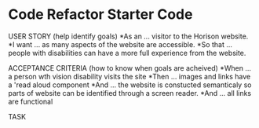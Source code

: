 # Code Refactor Starter Code
USER STORY (help identify goals)
    *As an ... visitor to the Horison website.
    *I want ... as many aspects of the website are accessible.
    *So that ... people with disabilities can have a more full experience from the website.

ACCEPTANCE CRITERIA (how to know when goals are acheived)
    *When ... a person wth vision disability visits the site
    *Then ... images and links have a 'read aloud component
    *And ... the website is constucted semanticaly so parts of website can be identified through a screen reader.
    *And ... all links are functional

TASK
